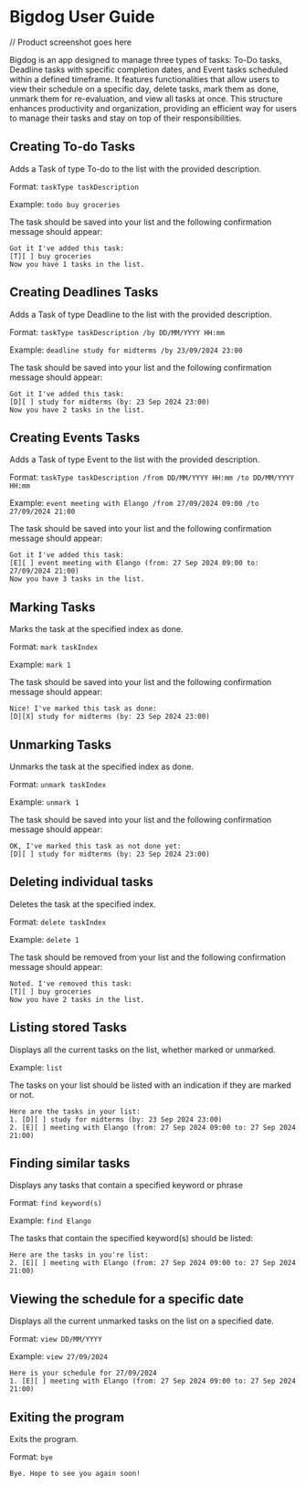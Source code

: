 # Bigdog User Guide

// Product screenshot goes here

Bigdog is an app designed to manage three types of tasks: To-Do tasks, 
Deadline tasks with specific completion dates, and Event tasks scheduled within a defined timeframe. 
It features functionalities that allow users to view their schedule on a specific day, delete tasks, mark them as done, 
unmark them for re-evaluation, and view all tasks at once. This structure enhances productivity and organization, 
providing an efficient way for users to manage their tasks and stay on top of their responsibilities.

## Creating To-do Tasks

Adds a Task of type To-do to the list with the provided description.

Format: `taskType taskDescription`

Example: `todo buy groceries`

The task should be saved into your list and the following confirmation message should appear:

```
Got it I've added this task:
[T][ ] buy groceries
Now you have 1 tasks in the list.
```

## Creating Deadlines Tasks

Adds a Task of type Deadline to the list with the provided description.

Format: `taskType taskDescription /by DD/MM/YYYY HH:mm`

Example: `deadline study for midterms /by 23/09/2024 23:00`

The task should be saved into your list and the following confirmation message should appear:

```
Got it I've added this task:
[D][ ] study for midterms (by: 23 Sep 2024 23:00)
Now you have 2 tasks in the list.
```

## Creating Events Tasks

Adds a Task of type Event to the list with the provided description.

Format: `taskType taskDescription /from DD/MM/YYYY HH:mm /to DD/MM/YYYY HH:mm`

Example: `event meeting with Elango /from 27/09/2024 09:00 /to 27/09/2024 21:00`

The task should be saved into your list and the following confirmation message should appear:

```
Got it I've added this task:
[E][ ] event meeting with Elango (from: 27 Sep 2024 09:00 to: 27/09/2024 21:00)
Now you have 3 tasks in the list.
```

## Marking Tasks

Marks the task at the specified index as done.

Format: `mark taskIndex`

Example: `mark 1`

The task should be saved into your list and the following confirmation message should appear:

```
Nice! I've marked this task as done:
[D][X] study for midterms (by: 23 Sep 2024 23:00)
```

## Unmarking Tasks

Unmarks the task at the specified index as done.

Format: `unmark taskIndex`

Example: `unmark 1`

The task should be saved into your list and the following confirmation message should appear:

```
OK, I've marked this task as not done yet:
[D][ ] study for midterms (by: 23 Sep 2024 23:00)
```

## Deleting individual tasks

Deletes the task at the specified index.

Format: `delete taskIndex`

Example: `delete 1`

The task should be removed from your list and the following confirmation message should appear:

```
Noted. I've removed this task:
[T][ ] buy groceries
Now you have 2 tasks in the list.
```

## Listing stored Tasks

Displays all the current tasks on the list, whether marked or unmarked.

Example: `list`

The tasks on your list should be listed with an indication if they are marked or not.

```
Here are the tasks in your list:
1. [D][ ] study for midterms (by: 23 Sep 2024 23:00)
2. [E][ ] meeting with Elango (from: 27 Sep 2024 09:00 to: 27 Sep 2024 21:00) 
```

## Finding similar tasks

Displays any tasks that contain a specified keyword or phrase

Format: `find keyword(s)`

Example: `find Elango`

The tasks that contain the specified keyword(s) should be listed:
```
Here are the tasks in you're list:
2. [E][ ] meeting with Elango (from: 27 Sep 2024 09:00 to: 27 Sep 2024 21:00)
```

## Viewing the schedule for a specific date

Displays all the current unmarked tasks on the list on a specified date.

Format: `view DD/MM/YYYY`

Example: `view 27/09/2024`

```
Here is your schedule for 27/09/2024
1. [E][ ] meeting with Elango (from: 27 Sep 2024 09:00 to: 27 Sep 2024 21:00)
```

## Exiting the program

Exits the program.

Format: `bye`

```
Bye. Hope to see you again soon!
```